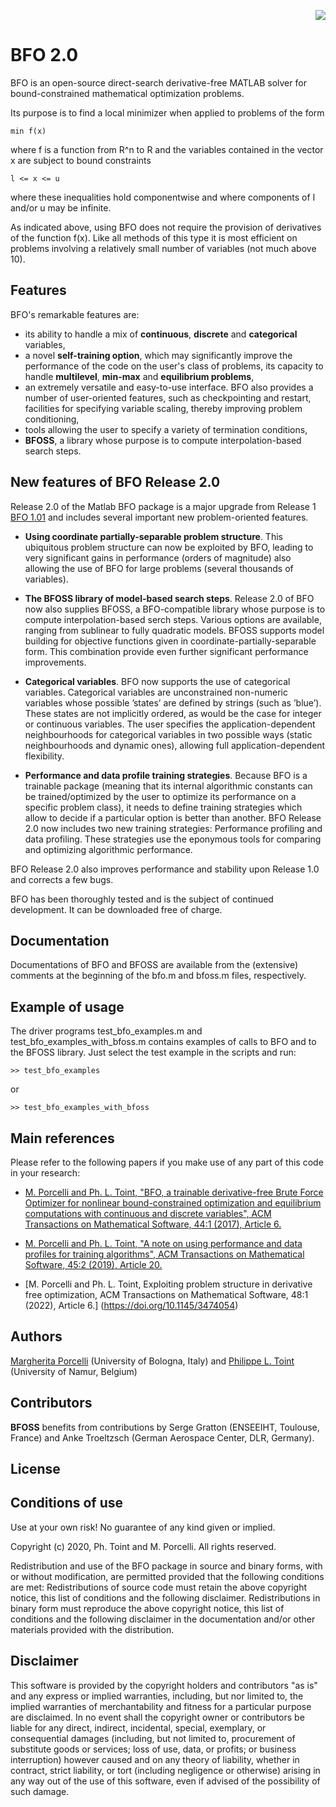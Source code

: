 <p align="right">
  <img src="http://web.math.unifi.it/users/porcelli/images/BFO_squared.png">
</p>

# BFO 2.0

BFO is an open-source direct-search derivative-free MATLAB solver for bound-constrained mathematical optimization problems.  

Its purpose is to find a local minimizer when applied to problems of the form

    min f(x) 

where f is a function from R^n to R and the variables contained in the vector x are subject to bound constraints 

    l <= x <= u 

where these inequalities hold componentwise and where components of l and/or u may be infinite.  


As indicated above, using BFO does not require the provision of derivatives of the function f(x). Like all methods of this type it is most efficient on problems involving a relatively small number of variables (not much above 10).

## Features

BFO's remarkable features are:

- its ability to handle a mix of **continuous**, **discrete** and **categorical** variables,
- a novel **self-training option**, which may significantly improve the performance of the code on the user's class of problems, its capacity to handle **multilevel**, **min-max** and **equilibrium problems**,
- an extremely versatile and easy-to-use interface.
 BFO also provides a number of user-oriented features, such as
 checkpointing and restart, facilities for specifying variable scaling, thereby improving problem conditioning,
- tools allowing the user to specify a variety of  termination conditions,
- **BFOSS**, a library whose purpose is to compute interpolation-based search steps.

## New features of BFO Release 2.0
Release 2.0 of the Matlab BFO package is a major upgrade from Release 1 [BFO 1.01](https://sites.google.com/site/bfocode/home]) and includes several important new problem-oriented features.

- **Using coordinate partially-separable problem structure**. This ubiquitous problem structure can now be exploited by BFO, leading to very significant gains in performance (orders of magnitude) also allowing the use of BFO for large problems (several thousands of variables).

- **The BFOSS library of model-based search steps**.
Release 2.0 of BFO now also supplies BFOSS, a BFO-compatible library whose purpose is to compute interpolation-based serch steps. Various options are available, ranging from sublinear to fully quadratic models. BFOSS supports model building for objective functions given
in coordinate-partially-separable form. This combination provide even further significant performance improvements.

- **Categorical variables**. BFO now supports the use of categorical variables. Categorical variables are unconstrained non-numeric variables whose possible ’states’ are
defined by strings (such as ’blue’). These states are not implicitly ordered, as would be the case for integer or continuous variables. The user specifies the application-dependent neighbourhoods for categorical variables in two possible ways (static neighbourhoods and dynamic ones), allowing full application-dependent flexibility.

- **Performance and data profile training strategies**. Because BFO is a trainable package (meaning that its internal algorithmic constants can be trained/optimized by the user to optimize its performance on a specific problem class), it needs to define training strategies which allow to decide if a particular option is better than another. BFO Release 2.0 now includes two new training strategies: Performance
profiling and data profiling. These strategies use the eponymous tools for comparing and optimizing algorithmic performance.

BFO Release 2.0 also improves performance and stability upon Release 1.0 and corrects a few bugs.

BFO has been thoroughly tested and is the subject of continued development.
It can be downloaded free of charge.

## Documentation

Documentations of BFO and BFOSS are available from the (extensive) comments at the
beginning of the bfo.m and bfoss.m files, respectively.

## Example of usage

The driver programs test_bfo_examples.m and test_bfo_examples_with_bfoss.m contains examples of calls to BFO and to
the BFOSS library. Just select the test example in the scripts and run:
```
>> test_bfo_examples
```
or 
```
>> test_bfo_examples_with_bfoss
```

## Main references

Please refer to the following papers if you make use of any part of this code in your research:

* [M. Porcelli and Ph. L. Toint,
"BFO, a trainable derivative-free Brute Force Optimizer for 
nonlinear bound-constrained optimization and equilibrium 
computations with continuous and discrete variables", ACM Transactions on Mathematical Software, 44:1 (2017), Article 6.](https://dl.acm.org/doi/10.1145/3085592)

* [M. Porcelli and Ph. L. Toint,
"A note on using performance and data profiles for training algorithms", ACM Transactions on Mathematical Software, 45:2 (2019), Article 20.](https://dl.acm.org/doi/10.1145/3310362)

* [M. Porcelli and Ph. L. Toint,
Exploiting problem structure in derivative free optimization, ACM Transactions on Mathematical Software, 48:1 (2022), Article 6.]
(https://doi.org/10.1145/3474054)

## Authors 

[Margherita Porcelli](https://sites.google.com/view/margherita-porcelli/) (University of Bologna, Italy) and [Philippe L. Toint](http://perso.fundp.ac.be/~phtoint/toint.html) (University of Namur, Belgium)

## Contributors 

**BFOSS** benefits from contributions by Serge Gratton (ENSEEIHT, Toulouse, France) and Anke Troeltzsch (German Aerospace Center, DLR, Germany).

## License

## Conditions of use
Use at your own risk! No guarantee of any kind given or implied.

Copyright (c) 2020, Ph. Toint and M. Porcelli. All rights reserved.

Redistribution and use of the BFO package in source and binary forms, with or without modification, are permitted provided that the following conditions are met:
Redistributions of source code must retain the above copyright notice, this list of conditions and the following disclaimer.
Redistributions in binary form must reproduce the above copyright notice, this list of conditions and the following disclaimer in the documentation and/or other materials provided with the distribution.

## Disclaimer 
This software is provided by the copyright holders and contributors "as is" and any express or implied warranties, including, but nor limited to, the implied warranties of merchantability and fitness for a particular purpose are disclaimed. In no event shall the copyright owner or contributors be liable for any direct, indirect, incidental, special, exemplary, or consequential damages (including, but not limited to, procurement of substitute goods or services; loss of use, data, or profits; or business interruption) however caused and on any theory of liability, whether in contract, strict liability, or tort (including negligence or otherwise) arising in any way out of the use of this software, even if advised of the possibility of such damage.  

